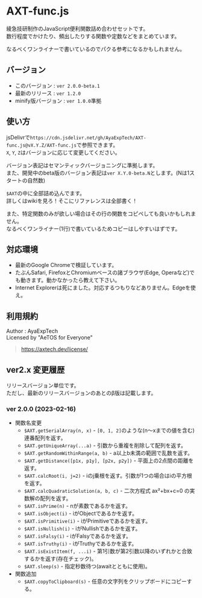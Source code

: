 # AXT-func.js

綾急技研制作のJavaScript便利関数詰め合わせセットです。  
数行程度でかけたり、頻出したりする関数や定数などをまとめています。

なるべくワンライナーで書いているのでパクる参考になるかもしれません。

## バージョン

- このバージョン : `ver 2.0.0-beta.1`
- 最新のリリース : `ver 1.2.0`
- minify版バージョン : `ver 1.0.0`準拠

## 使い方

jsDelivrで`https://cdn.jsdelivr.net/gh/AyaExpTech/AXT-func.js@vX.Y.Z/AXT-func.js`で参照できます。  
`X`, `Y`, `Z`はバージョンに応じて変更してください。

バージョン表記はセマンティックバージョニングに準拠します。  
また、開発中のbeta版のバージョン表記は`ver X.Y.0-beta.N`とします。(Nは1スタートの自然数)

`$AXT`の中に全部詰め込んでます。  
詳しくはwikiを見ろ！そこにリファレンスは全部書く！

また、特定関数のみが欲しい場合はその行の関数をコピペしても良いかもしれません。  
なるべくワンライナー(1行)で書いているためコピーはしやすいはずです。

## 対応環境

- 最新のGoogle Chromeで検証しています。
- たぶんSafari, FirefoxとChromiumベースの諸ブラウザ(Edge, Operaなど)でも動きます。動かなかったら教えて下さい。
- Internet Explorerは死にました。対応するつもりなどありません。Edgeを使え。

## 利用規約

Author : AyaExpTech  
Licensed by "AeTOS for Everyone"

> https://axtech.dev/license/

## ver2.x 変更履歴

リリースバージョン単位です。  
ただし、最新のリリースバージョンのあとのβ版は記載します。

### ver 2.0.0 (2023-02-16)

- 関数名変更
    - `$AXT.getSerialArray(n, x)` - `[0, 1, 2]`のような(n〜xまでの値を含む)連番配列を返す。
    - `$AXT.getUniqueArray(...a)` - 引数から重複を削除して配列を返す。
    - `$AXT.getRandomWithinRange(a, b)` - a以上b未満の範囲で乱数を返す。
    - `$AXT.getDistance([p1x, p1y], [p2x, p2y])` - 平面上の2点間の距離を返す。
    - `$AXT.calcRoot(i, j=2)` - iのj乗根を返す。引数が1つの場合はiの平方根を返す。
    - `$AXT.calcQuadraticSolution(a, b, c)` - 二次方程式 ax²+bx+c=0 の実数解の配列を返す。
    - `$AXT.isPrime(n)` - nが素数であるかを返す。
    - `$AXT.isObject(i)` - iがObjectであるかを返す。
    - `$AXT.isPrimitive(i)` - iがPrimitiveであるかを返す。
    - `$AXT.isNullish(i)` - iがNullishであるかを返す。
    - `$AXT.isFalsy(i)` - iがFalsyであるかを返す。
    - `$AXT.isTruthy(i)` - iがTruthyであるかを返す。
    - `$AXT.isExistItem(f, ...i)` - 第1引数が第2引数以降のいずれかと合致するかを返す(存在チェック)。
    - `$AXT.sleep(s)` - 指定秒数待つ(awaitとともに使用)。
- 関数追加
    - `$AXT.copyToClipboard(s)` - 任意の文字列をクリップボードにコピーする。

<script src="https://cdn.jsdelivr.net/gh/AyaExpTech/AXT-func.js@v1.2.0/AXT-func.js"></script>
